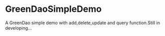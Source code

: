 # GreenDaoSimpleDemo
A GreenDao simple demo with add,delete,update and query function.Still in developing...

